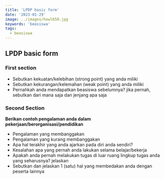```yaml
---
title: 'LPDP basic form'
date: '2023-01-29'
image: ../images/howl650.jpg
keywords: 'beasiswa'
tags:
  - beasiswa
---
```


## LPDP basic form

### First section

- Sebutkan kekuatan/kelebihan (strong point) yang anda miliki
- Sebutkan kekurangan/kelemahan (weak point) yang anda miliki
- Pernahkah anda mendapatkan beasiswa sebelumnya? jika pernah, sebutkan dari mana saja dan jenjang apa saja

### Second Section

**Berikan contoh pengalaman anda dalam pekerjaan/berorganisasi/pendidikan**

- Pengalaman yang membanggakan
- Pengalaman yang kurang membanggakan
- Apa hal terakhir yang anda ajarkan pada diri anda sendiri?
- Kesalahan apa yang pernah anda lakukan selama belajar/bekerja
- Apakah anda pernah melakukan tugas di luar ruang lingkup tugas anda yang seharusnya? jelaskan
- Sebutkan dan jelaskan 1 (satu) hal yang membedakan anda dengan peserta lainnya
